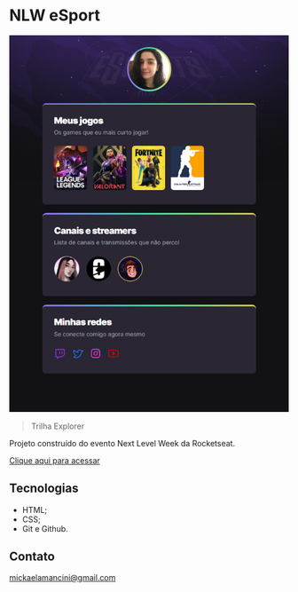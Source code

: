 # NLW eSport

![preview](./.github/preview.png)

> Trilha Explorer

Projeto construído do evento Next Level Week da Rocketseat.

[Clique aqui para acessar](https://mickaelamancini.github.io/NLW---eSports/)

## Tecnologias 
- HTML;
- CSS;
- Git e Github.

## Contato
mickaelamancini@gmail.com